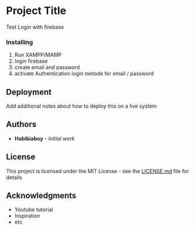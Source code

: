 # Project Title

Test Login with firebase


### Installing

1. Run XAMPP/MAMP
2. login firebase
3. create email and password
4. activate Authentication login metode for email / password


## Deployment

Add additional notes about how to deploy this on a live system

## Authors

* **Habibiaboy** - *Initial work* 

## License

This project is licensed under the MIT License - see the [LICENSE.md](LICENSE.md) file for details

## Acknowledgments

* Youtube tutorial
* Inspiration
* etc

